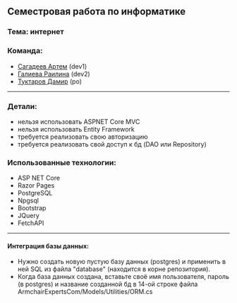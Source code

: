 ## Семестровая работа по информатике
### Тема: интернет
### Команда:
* [Сагадеев Артем](https://github.com/adderall333) (dev1)
* [Галиева Раилина](https://github.com/RaiRG) (dev2)
* [Туктаров Дамир](https://github.com/demxk) (po)

---

### Детали:
* нельзя использовать ASPNET Core MVC
* нельзя использовать Entity Framework
* требуется реализовать свою авторизацию
* требуется реализовать свой доступ к бд (DAO или Repository)

### Использованные технологии:
* ASP NET Core
* Razor Pages
* PostgreSQL
* Npgsql
* Bootstrap
* JQuery
* FetchAPI

---

#### Интеграция базы данных:
* Нужно создать новую пустую базу данных (postgres) и применить в ней SQL из файла "database" (находится в корне репозитория).
* Когда база данных создана, вставьте своё имя пользователя, пароль (в postgres) и название созданной бд в 14-ой строке файла ArmchairExpertsCom/Models/Utilities/ORM.cs
